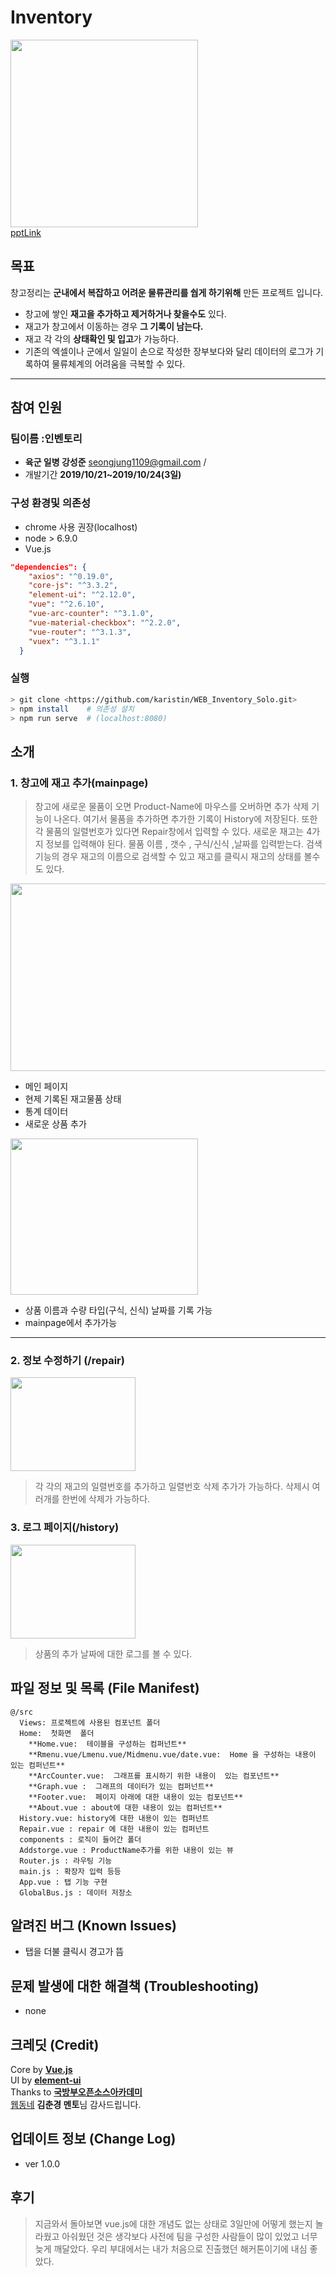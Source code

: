 # Inventory

<image src = "./image/erp.jpg"
width=300
height =300>  
[pptLink](https://github.com/karistin/WEB_Inventory_Solo/blob/master/InventoryPPT.pptx)

## 목표

창고정리는 **군내에서 복잡하고 어려운 물류관리를 쉅게 하기위해** 만든 프로젝트 입니다.

- 창고에 쌓인 **재고을 추가하고 제거하거나 찾을수도** 있다.
- 재고가 창고에서 이동하는 경우 **그 기록이 남는다.**
- 재고 각 각의 **상태확인 및 입고**가 가능하다.
- 기존의 엑셀이나 군에서 일일이 손으로 작성한 장부보다와 달리 데이터의 로그가 기록하여 물류체계의 어려움을 극복할 수 있다.  

---

## 참여 인원

### 팀이름 :인벤토리

- **육군 일병 강성준**  seongjung1109@gmail.com /
- 개발기간  **2019/10/21~2019/10/24(3일)**

### 구성 환경및 의존성

- chrome 사용 권장(localhost)
- node > 6.9.0
- Vue.js

```json
"dependencies": {
    "axios": "^0.19.0",
    "core-js": "^3.3.2",
    "element-ui": "^2.12.0",
    "vue": "^2.6.10",
    "vue-arc-counter": "^3.1.0",
    "vue-material-checkbox": "^2.2.0",
    "vue-router": "^3.1.3",
    "vuex": "^3.1.1"
  }
```

### 실행

``` bash
> git clone <https://github.com/karistin/WEB_Inventory_Solo.git>
> npm install    # 의존성 설치
> npm run serve  # (localhost:8080)
```

## 소개

### 1. 창고에 재고 추가(mainpage)

> 창고에 새로운 물품이 오면 Product-Name에 마우스를 오버하면 추가 삭제 기능이 나온다. 여기서 물품을 추가하면 추가한 기록이 History에 저장된다. 또한 각 물품의 일렬번호가 있다면 Repair창에서 입력할 수 있다. 새로운 재고는 4가지 정보를 입력해야 된다. 물품 이름 , 갯수 , 구식/신식 ,날짜를 입력받는다. 검색 기능의 경우 재고의 이름으로 검색할 수 있고 재고를 클릭시 재고의 상태를 볼수도 있다.

<image src = "./image/mainpage.jpg"
width=600
height =300>

- 메인 페이지  
- 현제 기록된 재고물품 상태
- 통계 데이터
- 새로운 상품 추가  

<image src = "./image/add.jpg"
width=300
height =250>

- 상품 이름과 수량 타입(구식, 신식) 날짜를 기록 가능
- mainpage에서 추가가능  

---  

### 2. 정보 수정하기 (/repair)

<image src = "./image/repair.jpg"
width=200
height =150>

> 각 각의 재고의 일렬번호를 추가하고 일렬번호 삭제 추가가 가능하다. 삭제시 여러개를 한번에 삭제가 가능하다.

### 3. 로그 페이지(/history)

<image src = "./image/history.jpg"
width=200
height =150>

> 상품의 추가 날짜에 대한 로그를 볼 수 있다.  

## 파일 정보 및 목록 (File Manifest)

    @/src
      Views: 프로젝트에 사용된 컴포넌트 폴더
      Home:  첫화면  폴더  
        **Home.vue:  테이블을 구성하는 컴퍼넌트**
        **Rmenu.vue/Lmenu.vue/Midmenu.vue/date.vue:  Home 을 구성하는 내용이 있는 컴퍼넌트**
        **ArcCounter.vue:  그래프를 표시하기 위한 내용이  있는 컴포넌트**
        **Graph.vue :  그래프의 데이터가 있는 컴퍼넌트**
        **Footer.vue:  페이지 아래에 대한 내용이 있는 컴포넌트**
        **About.vue : about에 대한 내용이 있는 컴퍼넌트**
      History.vue: history에 대한 내용이 있는 컴퍼넌트
      Repair.vue : repair 에 대한 내용이 있는 컴퍼넌트
      components : 로직이 들어간 폴더
      Addstorge.vue : ProductName추가를 위한 내용이 있는 뷰
      Router.js : 라우팅 기능
      main.js : 확장자 입력 등등
      App.vue : 탭 기능 구현
      GlobalBus.js : 데이터 저장소

## 알려진 버그 (Known Issues)

- 탭을 더불 클릭시 경고가 뜸

## 문제 발생에 대한 해결책 (Troubleshooting)

- none  

## 크레딧 (Credit)

Core by **[Vue.js](https://vuejs.org/)**  
UI by **[element-ui](https://element.eleme.io/)**  
Thanks to **[국방부오픈소스아카데미](https://osam.kr/)**  
[웹동네](http://webdongne.com) **김춘경 멘토**님 감사드립니다.

## 업데이트 정보 (Change Log)

- ver 1.0.0

## 후기

> 지금와서 돌아보면 vue.js에 대한 개념도 없는 상태로 3일만에 어떻게 했는지 놀라웠고 아숴웠던 것은 생각보다 사전에 팀을 구성한 사람들이 많이 있었고 너무 늦게 깨달았다. 우리 부대에서는 내가 처음으로 진출했던 해커톤이기에 내심 좋았다.  
